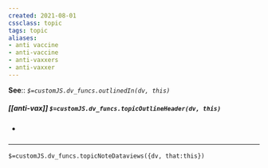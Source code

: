 ```yaml
---
created: 2021-08-01
cssclass: topic
tags: topic
aliases:
- anti vaccine
- anti-vaccine
- anti-vaxxers
- anti-vaxxer
---
```


**See**:: 
*`$=customJS.dv_funcs.outlinedIn(dv, this)`*

##### [[anti-vax]] `$=customJS.dv_funcs.topicOutlineHeader(dv, this)`
- 

### <hr class="dataviews"/>

`$=customJS.dv_funcs.topicNoteDataviews({dv, that:this})`


